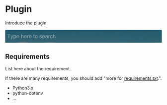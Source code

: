 # Plugin

Introduce the plugin.

![](assets/example.png)

## Requirements

List here about the requirement.

If there are many requirements, you should add "more for [requirements.txt](requirements.txt).".

- Python3.x
- python-dotenv
- ...